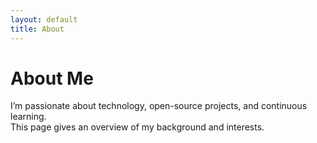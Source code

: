 ```yaml
---
layout: default
title: About
---
```


# About Me

I’m passionate about technology, open-source projects, and continuous learning.  
This page gives an overview of my background and interests.
